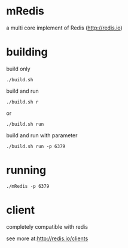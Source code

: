 mRedis
======

a multi core implement of Redis (http://redis.io)

building
===
build only

    ./build.sh

build and run

    ./build.sh r 
    
or

    ./build.sh run

build and run with parameter

    ./build.sh run -p 6379

running
===

    ./mRedis -p 6379
    
client
===
completely compatible with redis

see more at:http://redis.io/clients
